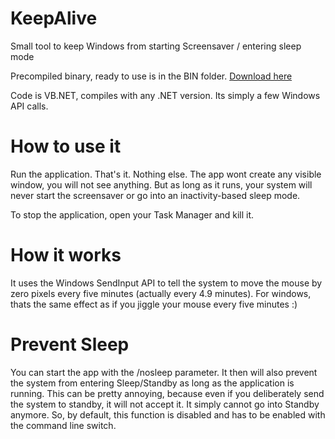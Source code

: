 # KeepAlive
Small tool to keep Windows from starting Screensaver / entering sleep mode

Precompiled binary, ready to use is in the BIN folder. [Download here](bin/Keep%20Alive.exe)

Code is VB.NET, compiles with any .NET version. Its simply a few Windows API calls.

# How to use it
Run the application. 
That's it. Nothing else. The app wont create any visible window, you will not see anything.
But as long as it runs, your system will never start the screensaver or go into an inactivity-based sleep mode.

To stop the application, open your Task Manager and kill it.


# How it works

It uses the Windows SendInput API to tell the system to move the mouse by zero pixels every five minutes (actually every 4.9 minutes).
For windows, thats the same effect as if you jiggle your mouse every five minutes :)


# Prevent Sleep
You can start the app with the /nosleep parameter. It then will also prevent the system from entering Sleep/Standby as long as the application is running.
This can be pretty annoying, because even if you deliberately send the system to standby, it will not accept it. It simply cannot go into Standby anymore.
So, by default, this function is disabled and has to be enabled with the command line switch.
